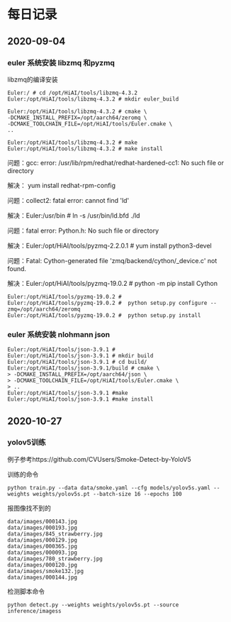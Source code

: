 # 每日记录

## 2020-09-04

### euler 系统安装 libzmq 和pyzmq

libzmq的编译安装

```
Euler:/ # cd /opt/HiAI/tools/libzmq-4.3.2
Euler:/opt/HiAI/tools/libzmq-4.3.2 # mkdir euler_build

Euler:/opt/HiAI/tools/libzmq-4.3.2 # cmake \
-DCMAKE_INSTALL_PREFIX=/opt/aarch64/zeromq \
-DCMAKE_TOOLCHAIN_FILE=/opt/HiAI/tools/Euler.cmake \
..

Euler:/opt/HiAI/tools/libzmq-4.3.2 # make
Euler:/opt/HiAI/tools/libzmq-4.3.2 # make install
```

问题：gcc: error: /usr/lib/rpm/redhat/redhat-hardened-cc1: No such file or directory

解决： yum install redhat-rpm-config

问题：collect2: fatal error: cannot find 'ld'  

解决：Euler:/usr/bin # ln -s /usr/bin/ld.bfd ./ld

问题：fatal error: Python.h: No such file or directory

解决：Euler:/opt/HiAI/tools/pyzmq-2.2.0.1 # yum install python3-devel

问题：Fatal: Cython-generated file 'zmq/backend/cython/_device.c' not found.

解决：Euler:/opt/HiAI/tools/pyzmq-19.0.2 # python -m pip install Cython



```
Euler:/opt/HiAI/tools/pyzmq-19.0.2 # 
Euler:/opt/HiAI/tools/pyzmq-19.0.2 #  python setup.py configure --zmq=/opt/aarch64/zeromq
Euler:/opt/HiAI/tools/pyzmq-19.0.2 #  python setup.py install
```

### euler 系统安装 nlohmann json

```
Euler:/opt/HiAI/tools/json-3.9.1 #
Euler:/opt/HiAI/tools/json-3.9.1 # mkdir build
Euler:/opt/HiAI/tools/json-3.9.1 # cd build/
Euler:/opt/HiAI/tools/json-3.9.1/build # cmake \
> -DCMAKE_INSTALL_PREFIX=/opt/aarch64/json \
> -DCMAKE_TOOLCHAIN_FILE=/opt/HiAI/tools/Euler.cmake \
> ..
Euler:/opt/HiAI/tools/json-3.9.1 #make
Euler:/opt/HiAI/tools/json-3.9.1 #make install
```

## 2020-10-27

### yolov5训练

例子参考https://github.com/CVUsers/Smoke-Detect-by-YoloV5



训练的命令

```
python train.py --data data/smoke.yaml --cfg models/yolov5s.yaml --weights weights/yolov5s.pt --batch-size 16 --epochs 100
```

报图像找不到的

```
data/images/000143.jpg
data/images/000193.jpg
data/images/845_strawberry.jpg
data/images/000129.jpg
data/images/000365.jpg
data/images/000093.jpg
data/images/780_strawberry.jpg
data/images/000120.jpg
data/images/smoke132.jpg
data/images/000144.jpg
```



检测脚本命令

```
python detect.py --weights weights/yolov5s.pt --source inference/imagess

```

